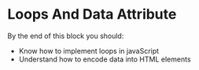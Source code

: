 # Loops And Data Attribute

By the end of this block you should:

 * Know how to implement loops in javaScript
 * Understand how to encode data into HTML elements 
 
 
